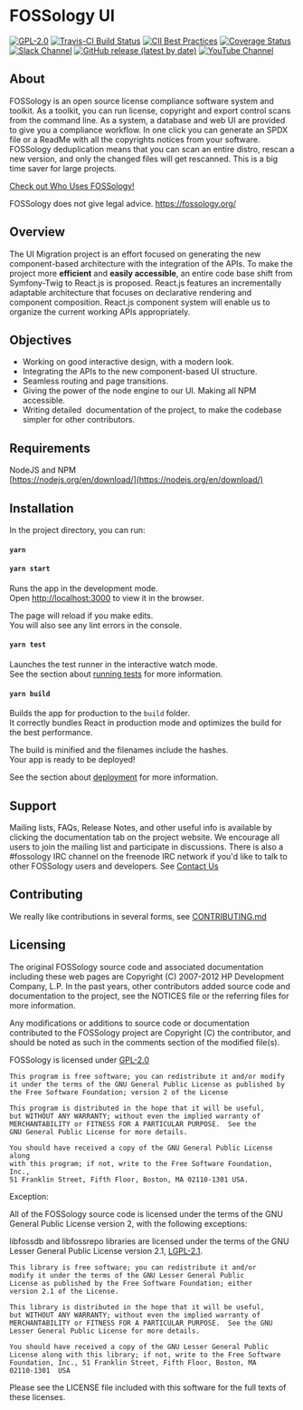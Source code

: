 # FOSSology UI

[![GPL-2.0](https://img.shields.io/github/license/fossology/fossology)](LICENSE)
[![Travis-CI Build Status](https://travis-ci.org/fossology/fossology.svg?branch=master)](https://travis-ci.org/fossology/fossology)
[![CII Best Practices](https://bestpractices.coreinfrastructure.org/projects/2395/badge)](https://bestpractices.coreinfrastructure.org/projects/2395)
[![Coverage Status](https://coveralls.io/repos/github/fossology/fossology/badge.svg?branch=master)](https://coveralls.io/github/fossology/fossology?branch=master)
[![Slack Channel](https://img.shields.io/badge/slack-fossology-blue.svg?longCache=true&logo=slack)](https://join.slack.com/t/fossology/shared_invite/enQtNzI0OTEzMTk0MjYzLTYyZWQxNDc0N2JiZGU2YmI3YmI1NjE4NDVjOGYxMTVjNGY3Y2MzZmM1OGZmMWI5NTRjMzJlNjExZGU2N2I5NGY)
[![GitHub release (latest by date)](https://img.shields.io/github/v/release/fossology/fossology)](https://github.com/fossology/fossology/releases/latest)
[![YouTube Channel](https://img.shields.io/badge/youtube-FOSSology-red.svg?&logo=youtube&link=https://www.youtube.com/channel/UCZGPJnQZVnEPQWxOuNamLpw)](https://www.youtube.com/channel/UCZGPJnQZVnEPQWxOuNamLpw)

## About

FOSSology is an open source license compliance software system and toolkit. As a toolkit, you can run license, copyright and export control scans from the command line. As a system, a database and web UI are provided to give you a compliance workflow. In one click you can generate an SPDX file or a ReadMe with all the copyrights notices from your software. FOSSology deduplication means that you can scan an entire distro, rescan a new version, and only the changed files will get rescanned. This is a big time saver for large projects.

[Check out Who Uses FOSSology!](https://www.fossology.org)

FOSSology does not give legal advice.
https://fossology.org/

## Overview

The UI Migration project is an effort focused on generating the new component-based architecture with the integration of the APIs. To make the project more **efficient** and **easily accessible**, an entire code base shift from Symfony-Twig to React.js is proposed. React.js features an incrementally adaptable architecture that focuses on declarative rendering and component composition. React.js component system will enable us to organize the current working APIs appropriately.

## Objectives

- Working on good interactive design, with a modern look.
- Integrating the APIs to the new component-based UI structure.
- Seamless routing and page transitions.
- Giving the power of the node engine to our UI. Making all NPM accessible.
- Writing detailed ​ documentation of the project, to make the
  codebase simpler for other contributors.


## Requirements
NodeJS and NPM<br>
[https://nodejs.org/en/download/](https://nodejs.org/en/download/)


## Installation

In the project directory, you can run:

#### `yarn`
#### `yarn start`

Runs the app in the development mode.\
Open [http://localhost:3000](http://localhost:3000) to view it in the browser.

The page will reload if you make edits.\
You will also see any lint errors in the console.

#### `yarn test`

Launches the test runner in the interactive watch mode.\
See the section about [running tests](https://facebook.github.io/create-react-app/docs/running-tests) for more information.

#### `yarn build`

Builds the app for production to the `build` folder.\
It correctly bundles React in production mode and optimizes the build for the best performance.

The build is minified and the filenames include the hashes.\
Your app is ready to be deployed!

See the section about [deployment](https://facebook.github.io/create-react-app/docs/deployment) for more information.

## Support

Mailing lists, FAQs, Release Notes, and other useful info is available
by clicking the documentation tab on the project website. We encourage
all users to join the mailing list and participate in discussions.
There is also a #fossology IRC channel on the freenode IRC network if
you'd like to talk to other FOSSology users and developers.
See [Contact Us](https://www.fossology.org/about/contact/)

## Contributing

We really like contributions in several forms, see [CONTRIBUTING.md](CONTRIBUTING.md)

## Licensing

The original FOSSology source code and associated documentation
including these web pages are Copyright (C) 2007-2012 HP Development
Company, L.P. In the past years, other contributors added source code
and documentation to the project, see the NOTICES file or the referring
files for more information.

Any modifications or additions to source code or documentation
contributed to the FOSSology project are Copyright (C) the contributor,
and should be noted as such in the comments section of the modified file(s).

FOSSology is licensed under [GPL-2.0](https://tldrlegal.com/license/gnu-general-public-license-v2)

    This program is free software; you can redistribute it and/or modify
    it under the terms of the GNU General Public License as published by
    the Free Software Foundation; version 2 of the License

    This program is distributed in the hope that it will be useful,
    but WITHOUT ANY WARRANTY; without even the implied warranty of
    MERCHANTABILITY or FITNESS FOR A PARTICULAR PURPOSE.  See the
    GNU General Public License for more details.

    You should have received a copy of the GNU General Public License along
    with this program; if not, write to the Free Software Foundation, Inc.,
    51 Franklin Street, Fifth Floor, Boston, MA 02110-1301 USA.

Exception:

All of the FOSSology source code is licensed under the terms of the GNU
General Public License version 2, with the following exceptions:

libfossdb and libfossrepo libraries are licensed under the terms of
the GNU Lesser General Public License version 2.1, [LGPL-2.1](https://tldrlegal.com/license/gnu-lesser-general-public-license-v2.1-(lgpl-2.1)).

    This library is free software; you can redistribute it and/or
    modify it under the terms of the GNU Lesser General Public
    License as published by the Free Software Foundation; either
    version 2.1 of the License.

    This library is distributed in the hope that it will be useful,
    but WITHOUT ANY WARRANTY; without even the implied warranty of
    MERCHANTABILITY or FITNESS FOR A PARTICULAR PURPOSE.  See the GNU
    Lesser General Public License for more details.

    You should have received a copy of the GNU Lesser General Public
    License along with this library; if not, write to the Free Software
    Foundation, Inc., 51 Franklin Street, Fifth Floor, Boston, MA
    02110-1301  USA

Please see the LICENSE file included with this software for the full texts of
these licenses.

